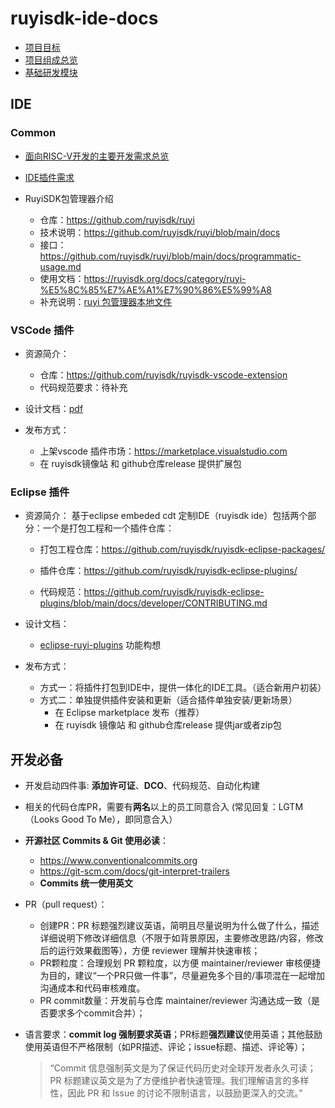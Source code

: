 # ruyisdk-ide-docs

- [项目目标](./intro/vision.md)
- [项目组成总览](./intro/overview.md)
- [基础研发模块](./other/module.md)

## IDE

### Common

- [面向RISC-V开发的主要开发需求总览](ide/overview.md)
- [IDE插件需求](ide/requires.md)
- RuyiSDK包管理器介绍

  - 仓库：https://github.com/ruyisdk/ruyi
  - 技术说明：https://github.com/ruyisdk/ruyi/blob/main/docs
  - 接口：https://github.com/ruyisdk/ruyi/blob/main/docs/programmatic-usage.md
  - 使用文档：https://ruyisdk.org/docs/category/ruyi-%E5%8C%85%E7%AE%A1%E7%90%86%E5%99%A8
  - 补充说明：[ruyi 包管理器本地文件](ide/ruyi.md)

### VSCode 插件

- 资源简介：

  - 仓库：https://github.com/ruyisdk/ruyisdk-vscode-extension
  - 代码规范要求：待补充
- 设计文档：[pdf](./ide/vscode/RISC-V%20VSCode%20插件设计书（修改版）.pdf)
- 发布方式：
  - 上架vscode 插件市场：https://marketplace.visualstudio.com
  - 在 ruyisdk镜像站 和 github仓库release 提供扩展包

### Eclipse 插件

- 资源简介：
  基于eclipse embeded cdt 定制IDE（ruyisdk ide）包括两个部分：一个是打包工程和一个插件仓库：
  - 打包工程仓库：https://github.com/ruyisdk/ruyisdk-eclipse-packages/
  - 插件仓库：https://github.com/ruyisdk/ruyisdk-eclipse-plugins/ 

  - 代码规范：https://github.com/ruyisdk/ruyisdk-eclipse-plugins/blob/main/docs/developer/CONTRIBUTING.md
- 设计文档：

  - [eclipse-ruyi-plugins](./ide/eclipse/eclipse-ruyi.md) 功能构想

- 发布方式：
  - 方式一：将插件打包到IDE中，提供一体化的IDE工具。（适合新用户初装）
  - 方式二：单独提供插件安装和更新（适合插件单独安装/更新场景）
    - 在 Eclipse marketplace 发布（推荐）
    - 在 ruyisdk 镜像站 和 github仓库release 提供jar或者zip包

## 开发必备

- 开发启动四件事: **添加许可证**、**DCO**、代码规范、自动化构建
- 相关的代码仓库PR，需要有**两名**以上的员工同意合入 (常见回复：LGTM（Looks Good To Me），即同意合入）
- **开源社区 Commits & Git 使用必读**：

  - https://www.conventionalcommits.org
  - https://git-scm.com/docs/git-interpret-trailers
  - **Commits 统一使用英文**

- PR（pull request）：
  - 创建PR：PR 标题强烈建议英语，简明且尽量说明为什么做了什么，描述详细说明下修改详细信息（不限于如背景原因，主要修改思路/内容，修改后的运行效果截图等），方便 reviewer 理解并快速审核；
  - PR颗粒度：合理规划 PR 颗粒度，以方便 maintainer/reviewer 审核便捷为目的，建议“一个PR只做一件事”，尽量避免多个目的/事项混在一起增加沟通成本和代码审核难度。
  - PR commit数量：开发前与仓库 maintainer/reviewer 沟通达成一致（是否要求多个commit合并）；

- 语言要求：**commit log 强制要求英语**；PR标题**强烈建议**使用英语；其他鼓励使用英语但不严格限制（如PR描述、评论；issue标题、描述、评论等）；
  > “Commit 信息强制英文是为了保证代码历史对全球开发者永久可读；PR 标题建议英文是为了方便维护者快速管理。我们理解语言的多样性，因此 PR 和 Issue 的讨论不限制语言，以鼓励更深入的交流。”